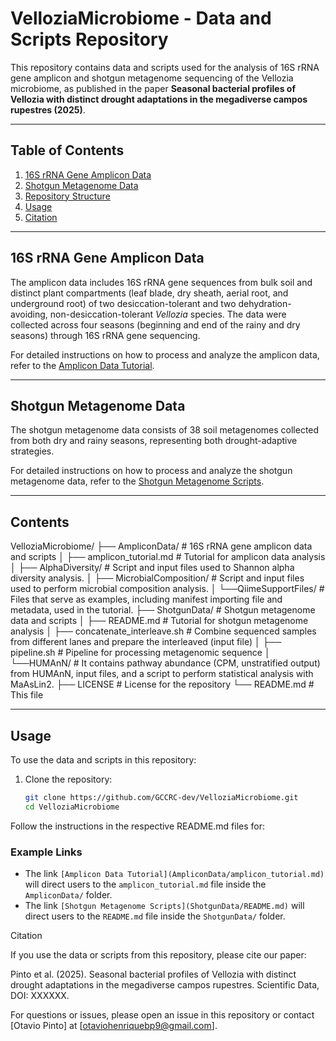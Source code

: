 # VelloziaMicrobiome - Data and Scripts Repository

This repository contains data and scripts used for the analysis of 16S rRNA gene amplicon and shotgun metagenome sequencing of the Vellozia microbiome, as published in the paper **Seasonal bacterial profiles of Vellozia with distinct drought adaptations in the megadiverse campos rupestres (2025)**.

---

## Table of Contents
1. [16S rRNA Gene Amplicon Data](#16s-rRNA-gene-amplicon-data)
2. [Shotgun Metagenome Data](#shotgun-metagenome-data)
3. [Repository Structure](#repository-structure)
4. [Usage](#usage)
5. [Citation](#citation)

---

## 16S rRNA Gene Amplicon Data

The amplicon data includes 16S rRNA gene sequences from bulk soil and distinct plant compartments (leaf blade, dry sheath, aerial root, and underground root) of two desiccation-tolerant and two dehydration-avoiding, non-desiccation-tolerant *Vellozia* species. The data were collected across four seasons (beginning and end of the rainy and dry seasons) through 16S rRNA gene sequencing.

For detailed instructions on how to process and analyze the amplicon data, refer to the [Amplicon Data Tutorial](AmpliconData/amplicon_tutorial.md).

---

## Shotgun Metagenome Data

The shotgun metagenome data consists of 38 soil metagenomes collected from both dry and rainy seasons, representing both drought-adaptive strategies.

For detailed instructions on how to process and analyze the shotgun metagenome data, refer to the [Shotgun Metagenome Scripts](ShotgunData/README.md).

---

## Contents

VelloziaMicrobiome/
├── AmpliconData/ # 16S rRNA gene amplicon data and scripts
│ ├── amplicon_tutorial.md # Tutorial for amplicon data analysis
│ ├── AlphaDiversity/ # Script and input files used to Shannon alpha diversity analysis.
│ ├── MicrobialComposition/ # Script and input files used to perform microbial composition analysis.
│ └──QiimeSupportFiles/ # Files that serve as examples, including manifest importing file and metadata, used in the tutorial.
├── ShotgunData/ # Shotgun metagenome data and scripts
│ ├── README.md # Tutorial for shotgun metagenome analysis
│ ├── concatenate_interleave.sh # Combine sequenced samples from different lanes and prepare the interleaved (input file)
│ ├── pipeline.sh # Pipeline for processing metagenomic sequence
│ └──HUMAnN/ # It contains pathway abundance (CPM, unstratified output) from HUMAnN, input files, and a script to perform statistical analysis with MaAsLin2.
├── LICENSE # License for the repository
└── README.md # This file

---

## Usage

To use the data and scripts in this repository:

1. Clone the repository:
   ```bash
   git clone https://github.com/GCCRC-dev/VelloziaMicrobiome.git
   cd VelloziaMicrobiome

Follow the instructions in the respective README.md files for:

### Example Links
- The link `[Amplicon Data Tutorial](AmpliconData/amplicon_tutorial.md)` will direct users to the `amplicon_tutorial.md` file inside the `AmpliconData/` folder.
- The link `[Shotgun Metagenome Scripts](ShotgunData/README.md)` will direct users to the `README.md` file inside the `ShotgunData/` folder.

Citation

If you use the data or scripts from this repository, please cite our paper:

Pinto et al. (2025). Seasonal bacterial profiles of Vellozia with distinct drought adaptations in the megadiverse campos rupestres. Scientific Data, DOI: XXXXXX.

For questions or issues, please open an issue in this repository or contact [Otavio Pinto] at [otaviohenriquebp9@gmail.com].

